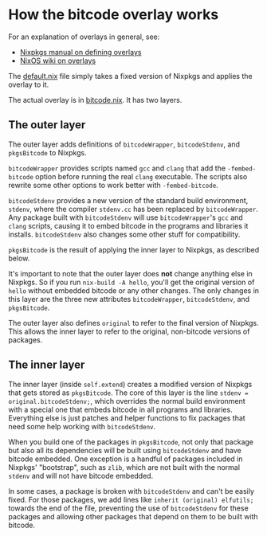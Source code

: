 # How the bitcode overlay works

For an explanation of overlays in general, see:

- [Nixpkgs manual on defining overlays](https://nixos.org/manual/nixpkgs/stable/#sec-overlays-definition)
- [NixOS wiki on overlays](https://nixos.wiki/wiki/Overlays)

The [default.nix](./default.nix) file simply takes a fixed version of Nixpkgs
and applies the overlay to it.

The actual overlay is in [bitcode.nix](./bitcode.nix). It has two layers.

## The outer layer

The outer layer adds definitions of `bitcodeWrapper`, `bitcodeStdenv`,
and `pkgsBitcode` to Nixpkgs.

`bitcodeWrapper` provides scripts named
`gcc` and `clang` that add the `-fembed-bitcode` option before running the real `clang` executable.
The scripts also rewrite some other options to work better with `-fembed-bitcode`.

`bitcodeStdenv` provides a new version of the standard build environment,
`stdenv`, where the compiler `stdenv.cc` has been replaced by `bitcodeWrapper`.
Any package built with `bitcodeStdenv` will use `bitcodeWrapper`'s `gcc` and `clang`
scripts, causing it to embed bitcode in the programs and libraries it installs.
`bitcodeStdenv` also changes some other stuff for compatibility.

`pkgsBitcode` is the result of applying the inner layer to Nixpkgs, as described below.

It's important to note that the outer layer does **not** change anything else in Nixpkgs.
So if you run `nix-build -A hello`, you'll get the original version of `hello` without
embedded bitcode or any other changes. The only changes in this layer are the three new attributes
`bitcodeWrapper`, `bitcodeStdenv`, and `pkgsBitcode`.

The outer layer also defines `original` to refer to the final version of Nixpkgs.
This allows the inner layer to refer to the original, non-bitcode versions of packages.

## The inner layer

The inner layer (inside `self.extend`) creates a modified version of Nixpkgs that gets
stored as `pkgsBitcode`. The core of this layer is the line
`stdenv = original.bitcodeStdenv;`, which overrides the normal build environment with
a special one that embeds bitcode in all programs and libraries.
Everything else is just patches and helper functions to fix packages
that need some help working with `bitcodeStdenv`.

When you build one of the packages in `pkgsBitcode`, not only that package but also
all its dependencies will be built using `bitcodeStdenv` and have bitcode embedded.
One exception is a handful of packages included in Nixpkgs' "bootstrap",
such as `zlib`, which are not built with the normal `stdenv` and will not have bitcode embedded.

In some cases, a package is broken with `bitcodeStdenv` and can't be easily fixed.
For those packages, we add lines like `inherit (original) elfutils;` towards the end of the file,
preventing the use of `bitcodeStdenv` for these packages and allowing other packages
that depend on them to be built with bitcode.
